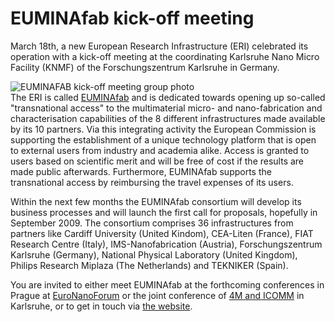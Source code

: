 # EUMINAfab kick-off meeting

March 18th, a new European Research Infrastructure (ERI) celebrated its operation with a kick-off meeting at the coordinating Karlsruhe Nano Micro Facility (KNMF) of the Forschungszentrum Karlsruhe in Germany.
<!--break-->
![EUMINAFAB kick-off meeting group photo](/4m-association/images/euminafab-kickoff-group.jpg)  
The ERI is called [EUMINAfab](http://www.euminafab.eu) and is dedicated towards opening up so-called "transnational access" to the multimaterial micro- and nano-fabrication and characterisation capabilities of the 8 different infrastructures made available by its 10 partners. Via this integrating activity the European Commission is supporting the establishment of a unique technology platform that is open to external users from industry and academia alike. Access is granted to users based on scientific merit and will be free of cost if the results are made public afterwards. Furthermore, EUMINAfab supports the transnational access by reimbursing the travel expenses of its users.  

Within the next few months the EUMINAfab consortium will develop its business processes and will launch the first call for proposals, hopefully in September 2009. The consortium comprises 36 infrastructures from partners like Cardiff University (United Kindom), CEA-Liten (France), FIAT Research Centre (Italy), IMS-Nanofabrication (Austria), Forschungszentrum Karlsruhe (Germany), National Physical Laboratory (United Kingdom), Philips Research Miplaza (The Netherlands) and TEKNIKER (Spain).  

You are invited to either meet EUMINAfab at the forthcoming conferences in Prague at [EuroNanoForum](/node/68) or the joint conference of [4M and ICOMM](/conference/2009) in Karlsruhe, or to get in touch via [the website](http://www.euminafab.eu).